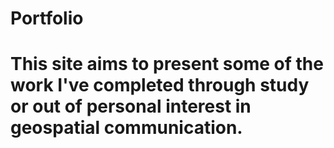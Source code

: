 # Portfolio


# This site aims to present some of the work I've completed through study or out of personal interest in geospatial communication.
